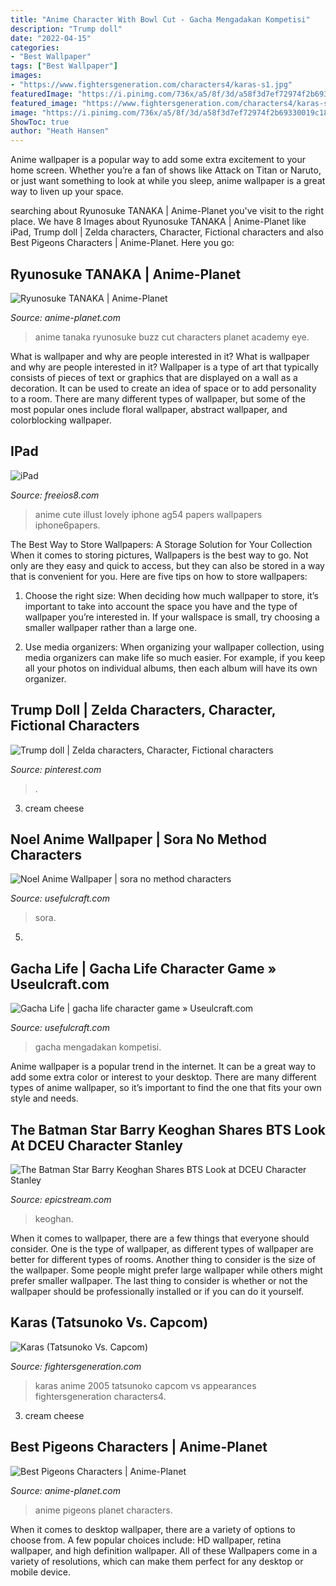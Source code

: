 ```yaml
---
title: "Anime Character With Bowl Cut - Gacha Mengadakan Kompetisi"
description: "Trump doll"
date: "2022-04-15"
categories:
- "Best Wallpaper"
tags: ["Best Wallpaper"]
images:
- "https://www.fightersgeneration.com/characters4/karas-s1.jpg"
featuredImage: "https://i.pinimg.com/736x/a5/8f/3d/a58f3d7ef72974f2b69330019c18a976.jpg"
featured_image: "https://www.fightersgeneration.com/characters4/karas-s1.jpg"
image: "https://i.pinimg.com/736x/a5/8f/3d/a58f3d7ef72974f2b69330019c18a976.jpg"
ShowToc: true
author: "Heath Hansen"
---
```



Anime wallpaper is a popular way to add some extra excitement to your home screen. Whether you’re a fan of shows like Attack on Titan or Naruto, or just want something to look at while you sleep, anime wallpaper is a great way to liven up your space.

	

		
searching about Ryunosuke TANAKA | Anime-Planet you've visit to the right place. We have 8 Images about Ryunosuke TANAKA | Anime-Planet like iPad, Trump doll | Zelda characters, Character, Fictional characters and also Best Pigeons Characters | Anime-Planet. Here you go:
		
    
## Ryunosuke TANAKA | Anime-Planet

<img loading=lazy src="https://www.anime-planet.com/images/characters/ryunosuke-tanaka-55210.jpg" onerror="this.onerror=null;this.src='https://tse2.mm.bing.net/th?id=OIP.VCiE4AP-SU0y5hiss_tWFwAAAA&amp;pid=15.1';" alt="Ryunosuke TANAKA | Anime-Planet">

_Source: anime-planet.com_

>anime tanaka ryunosuke buzz cut characters planet academy eye. 

	

What is wallpaper and why are people interested in it?
What is wallpaper and why are people interested in it?
Wallpaper is a type of art that typically consists of pieces of text or graphics that are displayed on a wall as a decoration. It can be used to create an idea of space or to add personality to a room. There are many different types of wallpaper, but some of the most popular ones include floral wallpaper, abstract wallpaper, and colorblocking wallpaper.

    
## IPad

<img loading=lazy src="http://papers.co/wallpaper/papers.co-ag54-cute-girl-anime-illust-art-lovely-33-iphone6-wallpaper.jpg" onerror="this.onerror=null;this.src='https://tse3.mm.bing.net/th?id=OIP.tMXJiuU49ZnC4je65HD8qQHaNL&amp;pid=15.1';" alt="iPad">

_Source: freeios8.com_

>anime cute illust lovely iphone ag54 papers wallpapers iphone6papers. 

	

The Best Way to Store Wallpapers: A Storage Solution for Your Collection
When it comes to storing pictures, Wallpapers is the best way to go. Not only are they easy and quick to access, but they can also be stored in a way that is convenient for you. Here are five tips on how to store wallpapers:
1) Choose the right size: When deciding how much wallpaper to store, it’s important to take into account the space you have and the type of wallpaper you’re interested in. If your wallspace is small, try choosing a smaller wallpaper rather than a large one.

2) Use media organizers: When organizing your wallpaper collection, using media organizers can make life so much easier. For example, if you keep all your photos on individual albums, then each album will have its own organizer.

    
## Trump Doll | Zelda Characters, Character, Fictional Characters

<img loading=lazy src="https://i.pinimg.com/736x/a5/8f/3d/a58f3d7ef72974f2b69330019c18a976.jpg" onerror="this.onerror=null;this.src='https://tse4.mm.bing.net/th?id=OIP.V4ZSMrZisuRjOPQ8cDsyagHaI4&amp;pid=15.1';" alt="Trump doll | Zelda characters, Character, Fictional characters">

_Source: pinterest.com_

>. 

	

3. cream cheese 

    
## Noel Anime Wallpaper | Sora No Method Characters

<img loading=lazy src="https://www.usefulcraft.com/wp-content/uploads/2019/12/noel-anime-8.jpg" onerror="this.onerror=null;this.src='https://tse4.mm.bing.net/th?id=OIP.ZTE0FjDHgvhJ7gZ5wmqhjAHaEK&amp;pid=15.1';" alt="Noel Anime Wallpaper | sora no method characters">

_Source: usefulcraft.com_

>sora. 

	

5.

    
## Gacha Life | Gacha Life Character Game » Useulcraft.com

<img loading=lazy src="https://www.usefulcraft.com/wp-content/uploads/2019/12/gacha-life-10.jpg" onerror="this.onerror=null;this.src='https://tse2.mm.bing.net/th?id=OIP.9saXNzjesH1A5mFnRo55XwHaEK&amp;pid=15.1';" alt="Gacha Life | gacha life character game » Useulcraft.com">

_Source: usefulcraft.com_

>gacha mengadakan kompetisi. 

	

Anime wallpaper is a popular trend in the internet. It can be a great way to add some extra color or interest to your desktop. There are many different types of anime wallpaper, so it’s important to find the one that fits your own style and needs.

    
## The Batman Star Barry Keoghan Shares BTS Look At DCEU Character Stanley

<img loading=lazy src="https://cdn.epicstream.com/assets/uploads/newscover/1619531133the_killing_of_the_sacred_deer.jpg" onerror="this.onerror=null;this.src='https://tse3.mm.bing.net/th?id=OIP.YWYzz9787UA1uvve0iJrVgHaEN&amp;pid=15.1';" alt="The Batman Star Barry Keoghan Shares BTS Look at DCEU Character Stanley">

_Source: epicstream.com_

>keoghan. 

	

When it comes to wallpaper, there are a few things that everyone should consider. One is the type of wallpaper, as different types of wallpaper are better for different types of rooms. Another thing to consider is the size of the wallpaper. Some people might prefer large wallpaper while others might prefer smaller wallpaper. The last thing to consider is whether or not the wallpaper should be professionally installed or if you can do it yourself.

    
## Karas (Tatsunoko Vs. Capcom)

<img loading=lazy src="https://www.fightersgeneration.com/characters4/karas-s1.jpg" onerror="this.onerror=null;this.src='https://tse3.mm.bing.net/th?id=OIP.mT7srcDNMX9A4cKYdQcZwAHaKk&amp;pid=15.1';" alt="Karas (Tatsunoko Vs. Capcom)">

_Source: fightersgeneration.com_

>karas anime 2005 tatsunoko capcom vs appearances fightersgeneration characters4. 

	

3. cream cheese 

    
## Best Pigeons Characters | Anime-Planet

<img loading=lazy src="https://www.anime-planet.com/images/characters/tags/pigeons-1192.jpg" onerror="this.onerror=null;this.src='https://tse2.mm.bing.net/th?id=OIP.WkccIGp2Gvu1nS4--bQO2gHaEK&amp;pid=15.1';" alt="Best Pigeons Characters | Anime-Planet">

_Source: anime-planet.com_

>anime pigeons planet characters. 

	

When it comes to desktop wallpaper, there are a variety of options to choose from. A few popular choices include: HD wallpaper, retina wallpaper, and high definition wallpaper. All of these Wallpapers come in a variety of resolutions, which can make them perfect for any desktop or mobile device. 

